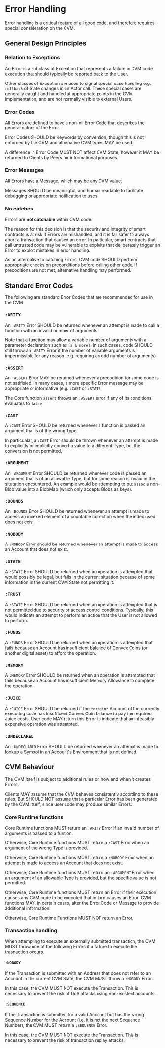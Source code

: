 # Error Handling

Error handling is a critical feature of all good code, and therefore requires special consideration on the CVM.

## General Design Principles

### Relation to Exceptions

An Error is a subclass of Exception that represents a failure in CVM code execution that should typically be reported back to the User. 

Other classes of Exception are used to signal special case handling e.g. `rollback` of State changes in an Actor call. These special cases are generally caught and handled at appropriate points in the CVM implementation, and are not normally visible to external Users.

### Error Codes

All Errors are defined to have a non-nil Error Code that describes the general nature of the Error.

Error Codes SHOULD be Keywords by convention, though this is not enforced by the CVM and altrenative CVM types MAY be used.

A difference in Error Code MUST NOT affect CVM State, however it MAY be returned to Clients by Peers for informational purposes.

### Error Messages

All Errors have a Message, which may be any CVM value.

Messages SHOULD be meaningful, and human readable to facilitate debugging or appropriate notification to uses.

### No catches

Errors are **not catchable** within CVM code.

The reason for this decision is that the security and integrity of smart contracts is at risk if Errors are mishandled, and it is far safer to always abort a transaction that caused an error. In particular, smart contracts that call untrusted code may be vulnerable to exploits that deliberately trigger an Error to exploit mistakes in error handling.

As an alternative to catching Errors, CVM code SHOULD perform appropriate checks on preconditions before calling other code. If precoditions are not met, alternative handling may performed. 

## Standard Error Codes

The following are standard Error Codes that are recommended for use in the CVM

### `:ARITY`

An `:ARITY` Error SHOULD be returned whenever an attempt is made to call a function with an invalid number of arguments.

Note that a function may allow a variable number of arguments with a parameter declaration such as `[a & more]`. In such cases, code SHOULD still throw an `:ARITY` Error if the number of variable arguments is impermissible for any reason (e.g. requiring an odd number of arguments)

### `:ASSERT`

An `:ASSERT` Error MAY be returned whenever a precodition for some code is not satifisied. In many cases, a more specific Error message may be appropriate or informative (e.g. `:CAST` or `:STATE`.

The Core function `assert` throws an `:ASSERT` error if any of its conditions evaluates to `false`

### `:CAST`

A `:CAST` Error SHOULD be returned whenever a function is passed an argument that is of the wrong Type.

In particualar, a `:CAST` Error should be thrown whenever an attempt is made to explicitly or implicitly convert a value to a different Type, but the conversion is not permitted. 

### `:ARGUMENT`

An `:ARGUMENT` Error SHOULD be returned whenever code is passed an argument that is of an allowable Type, but for some reason is invaid in the situtation encountered. An example would be attempting to put `assoc` a non-Blob value into a BlobMap (which only accepts Blobs as keys).

### `:BOUNDS`

An `:BOUNDS` Error SHOULD be returned whenever an attempt is made to access an indexed element of a countable collection when the index used does not exist.

### `:NOBODY`

A `:NOBODY` Error should be returned whenever an attempt is made to access an Account that does not exist. 

### `:STATE`

A `:STATE` Error SHOULD be returned when an operation is attempted that would possibly be legal, but fails in the current situation because of some information in the current CVM State not permitting it.

### `:TRUST`

A `:STATE` Error SHOULD be returned when an operation is attempted that is not permitted due to security or access control conditions. Typically, this would indicate an attempt to perform an action that the User is not allowed to perform.

### `:FUNDS`

A `:FUNDS` Error SHOULD be returned when an operation is attempted that fails because an Account has insufficient balance of Convex Coins (or another digital asset) to afford the operation.

### `:MEMORY`

A `:MEMORY` Error SHOULD be returned when an operation is attempted that fails because an Account has insufficient Memory Allowance to complete the operation.

### `:JUICE`

A `:JUICE` Error SHOULD be returned if the `*origin*` Account of the currently executing code has insufficent Convex Coin balance to pay the required Juice costs. User code MAY return this Error to indicate that an infeasibly expensive operation was attempted.

### `:UNDECLARED`

An `:UNDECLARED` Error SHOULD be returned whenever an attempt is made to lookup a Symbol in an Account's Environment that is not defined.

## CVM Behaviour

The CVM itself is subject to additional rules on how and when it creates Errors. 

Clients MAY assume that the CVM behaves consistently according to these rules, But SHOULD NOT assume that a particular Error has been generated by the CVM itself, since user code may produce similar Errors.

### Core Runtime functions

Core Runtime functions MUST return an `:ARITY` Error if an invalid number of arguments is passed to a funtion.

Otherwise, Core Runtime functions MUST return a `:CAST` Error when an argument of the wrong Type is provided.

Otherwise, Core Runtime functions MUST return a `:NOBODY` Error when an attempt is made to access an Account that does not exist.

Otherwise, Core Runtime functions MUST return an `:ARGUMENT` Error when an argument of an allowable Type is provided, but the specific value is not permitted.

Otherwise, Core Runtime functions MUST return an Error if their execution causes any CVM code to be executed that in turn causes an Error. CVM functions MAY, in certain cases, alter the Error Code or Message to provide additional information.

Otherwise, Core Runtime Functions MUST NOT return an Error.

### Transaction handling

When attempting to execute an externally submitted transaction, the CVM MUST throw one of the following Errors if a failure to execute the trasnaction occurs.

#### `:NOBODY`

If the Transaction is submitted with an Address that does not refer to an Account in the current CVM State, the CVM MUST throw a `:NOBODY` Error.

In this case, the CVM MUST NOT execute the Transaction. This is necessary to prevent the risk of DoS attacks using non-existent accounts.

#### `:SEQUENCE`

If the Transaction is submitted for a valid Account but has the wrong Sequence Number for the Account (i.e. it is not the next Sequence Number), the CVM MUST return a `:SEQUENCE` Error.

In this case, the CVM MUST NOT execute the Transaction. This is necessary to prevent the risk of transaction replay attacks.
